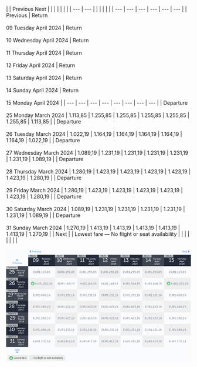 |     | Previous Next |     |     |     |     |     |     |
| --- | --- |     |     |     |     |     |     | --- | --- | --- | --- | --- | --- |
| Previous | Return<br><br>09 Tuesday April 2024 | Return<br><br>10 Wednesday April 2024 | Return<br><br>11 Thursday April 2024 | Return<br><br>12 Friday April 2024 | Return<br><br>13 Saturday April 2024 | Return<br><br>14 Sunday April 2024 | Return<br><br>15 Monday April 2024 |
| --- | --- | --- | --- | --- | --- | --- | --- |
| Departure<br><br>25 Monday March 2024 | 1.113,85 | 1.255,85 | 1.255,85 | 1.255,85 | 1.255,85 | 1.255,85 | 1.113,85 |
| Departure<br><br>26 Tuesday March 2024 | 1.022,19 | 1.164,19 | 1.164,19 | 1.164,19 | 1.164,19 | 1.164,19 | 1.022,19 |
| Departure<br><br>27 Wednesday March 2024 | 1.089,19 | 1.231,19 | 1.231,19 | 1.231,19 | 1.231,19 | 1.231,19 | 1.089,19 |
| Departure<br><br>28 Thursday March 2024 | 1.280,19 | 1.423,19 | 1.423,19 | 1.423,19 | 1.423,19 | 1.423,19 | 1.280,19 |
| Departure<br><br>29 Friday March 2024 | 1.280,19 | 1.423,19 | 1.423,19 | 1.423,19 | 1.423,19 | 1.423,19 | 1.280,19 |
| Departure<br><br>30 Saturday March 2024 | 1.089,19 | 1.231,19 | 1.231,19 | 1.231,19 | 1.231,19 | 1.231,19 | 1.089,19 |
| Departure<br><br>31 Sunday March 2024 | 1.270,19 | 1.413,19 | 1.413,19 | 1.413,19 | 1.413,19 | 1.413,19 | 1.270,19 |
| Next |
| Lowest fare — No flight or seat availability |     |     |     |     |     |     |     |

![](turkish-airlines.png)